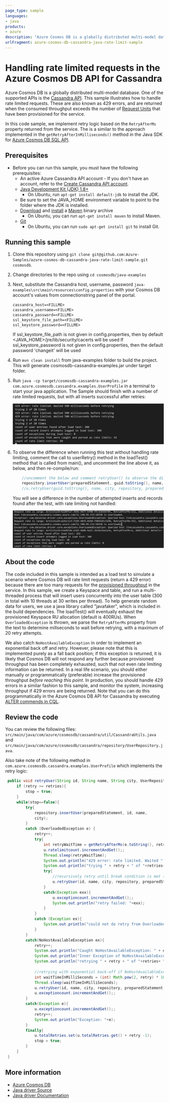 ```yaml
---
page_type: sample
languages:
- java
products:
- azure
description: "Azure Cosmos DB is a globally distributed multi-model database. One of the supported APIs is the Cassandra API"
urlFragment: azure-cosmos-db-cassandra-java-rate-limit-sample
---
```


# Handling rate limited requests in the Azure Cosmos DB API for Cassandra
Azure Cosmos DB is a globally distributed multi-model database. One of the supported APIs is the [Cassandra API](https://docs.microsoft.com/azure/cosmos-db/cassandra-introduction). This sample illustrates how to handle rate limited requests. These are also known as 429 errors, and are returned when the consumed throughput exceeds the number of [Request Units](https://docs.microsoft.com/azure/cosmos-db/request-units) that have been provisioned for the service. 

In this code sample, we implement retry logic based on the ```RetryAfterMs``` property returned from the service. The is a similar to the approach implemented in the ```getRetryAfterInMilliseconds()``` method in the Java SDK for [Azure Cosmos DB SQL API](https://docs.microsoft.com/en-us/azure/cosmos-db/sql-api-java-get-started).

## Prerequisites
* Before you can run this sample, you must have the following prerequisites:
    * An active Azure Cassandra API account - If you don't have an account, refer to the [Create Cassandra API account](https://aka.ms/cassapijavaqs).
    * [Java Development Kit (JDK) 1.8+](http://www.oracle.com/technetwork/java/javase/downloads/jdk8-downloads-2133151.html)
        * On Ubuntu, run `apt-get install default-jdk` to install the JDK.
    * Be sure to set the JAVA_HOME environment variable to point to the folder where the JDK is installed.
    * [Download](http://maven.apache.org/download.cgi) and [install](http://maven.apache.org/install.html) a [Maven](http://maven.apache.org/) binary archive
        * On Ubuntu, you can run `apt-get install maven` to install Maven.
    * [Git](https://www.git-scm.com/)
        * On Ubuntu, you can run `sudo apt-get install git` to install Git.

## Running this sample
1. Clone this repository using `git clone git@github.com:Azure-Samples/azure-cosmos-db-cassandra-java-rate-limit-sample.git cosmosdb`.

2. Change directories to the repo using `cd cosmosdb/java-examples`

3. Next, substitute the Cassandra host, username, password  `java-examples\src\main\resources\config.properties` with your Cosmos DB account's values from connectionstring panel of the portal.

    ```
    cassandra_host=<FILLME>
    cassandra_username=<FILLME>
    cassandra_password=<FILLME>
    ssl_keystore_file_path=<FILLME>
    ssl_keystore_password=<FILLME>
    ```
    If ssl_keystore_file_path is not given in config.properties, then by default <JAVA_HOME>/jre/lib/security/cacerts will be used
    If ssl_keystore_password is not given in config.properties, then the default password 'changeit' will be used

5. Run `mvn clean install` from java-examples folder to build the project. This will generate cosmosdb-cassandra-examples.jar under target folder.
 
6. Run `java -cp target/cosmosdb-cassandra-examples.jar com.azure.cosmosdb.cassandra.examples.UserProfile` in a terminal to start your java application. The Sample should finish with a number of rate limited requests, but with all inserts successful after retries:

   ![Console output](./media/output.png)

7. To observe the difference when running this test without handling rate limiting, comment the call to userRetry() method in the loadTest() method that is called from main(), and uncomment the line above it, as below, and then re-compile/run:

    ```java
        //uncomment the below and comment retryUser() to observe the difference if retry with back off is not used
        repository.insertUser(preparedStatement, guid.toString(), name, city);
        //u.retryUser(guid.toString(), name, city, repository, preparedStatement, noOfRetries, 1, u, false);
    ```

    You will see a difference in the number of attempted inserts and records found after the test, with rate limiting not handled:

    ![Console output](./media/output2.png)

## About the code
The code included in this sample is intended as a load test to simulate a scenario where Cosmos DB will rate limit requests (return a 429 error) because there are too many requests for the [provisioned throughput](https://docs.microsoft.com/azure/cosmos-db/how-to-provision-container-throughput) in the service. In this sample, we create a Keyspace and table, and run a multi-threaded process that will insert users concurrently into the user table (300 in total with 10 threads at 30 writes per thread). To help generate random data for users, we use a java library called "javafaker", which is included in the build dependencies. The loadTest() will eventually exhaust the provisioned Keyspace RU allocation (default is 400RUs). When ```OverloadedException``` is thrown, we parse the ```RetryAfterMs``` property from the text to determine millseconds to wait before retrying, with a maximum of 20 retry attempts.

We also catch ```NoHostAvailableException``` in order to implement an exponential back off and retry. However, please note that this is implemented purely as a fall back position; if this exception is returned, it is likely that Cosmos DB will not respond any further because provisioned throughput has been completely exhausted, such that not even rate limiting information can be returned. In a real life scenario, you should either manually or programmatically (preferable) increase the provisioned throughput *before reaching this point*. In production, you should handle 429 errors in a similar fashion to this sample, and monitor the system, increasing throughput if 429 errors are being returned. Note that you can do this programmatically in the Azure Cosmos DB API for Cassandra by executing [ALTER commends in CQL](https://docs.microsoft.com/azure/cosmos-db/cassandra-support#keyspace-and-table-options).

## Review the code

You can review the following files: `src/main/java/com/azure/cosmosdb/cassandra/util/CassandraUtils.java` and `src/main/java/com/azure/cosmosdb/cassandra/repository/UserRepository.java`.

Also take note of the following method in `com.azure.cosmosdb.cassandra.examples.UserProfile` which implements the retry logic:

   ```java
    public void retryUser(String id, String name, String city, UserRepository repository, PreparedStatement preparedStatement, int retries, int retry, UserProfile u, boolean stop) throws InterruptedException {
        if (retry >= retries){
            stop = true;
        }
        while(stop==false){
            try{
                repository.insertUser(preparedStatement, id, name,
                city);
            }
            catch (OverloadedException e) {
                retry++;
                try{
                    int retryWaitTime = getRetryAfterMs(e.toString(), retry);
                    u.ratelimitcount.incrementAndGet();;
                    Thread.sleep(retryWaitTime);
                    System.out.println("429 error: rate limited. Waited " + retryWaitTime + " milliseconds before retrying");
                    System.out.println("trying " + retry + " of "+retries+ " times");
                    try{
                        //recursively retry until break condition is met (stop = true)
                        u.retryUser(id, name, city, repository, preparedStatement, retries, retry, u, stop);
                    }
                    catch(Exception exx){
                        u.exceptioncount.incrementAndGet();;
                        System.out.println("retry failed: "+exx);
                    }
                }
                catch (Exception ex){
                    System.out.println("could not do retry from OverloadedException catch block: " + ex);
                }
            }
            catch(NoHostAvailableException ex){
                retry++;
                System.out.println("Caught NoHostAvailableException: " + ex);
                System.out.println("Inner Exception of NoHostAvailableException: " + ex.getCause());
                System.out.println("retrying " + retry + " of "+retries+ "times after NoHostAvailableException");

                //retrying with exponential back-off if NoHostAvailableException caught
                int waitTimeInMilliSeconds = (int) Math.pow(2, retry) * 100;
                Thread.sleep(waitTimeInMilliSeconds);
                u.retryUser(id, name, city, repository, preparedStatement, retries, retry, u, stop);
                u.exceptioncount.incrementAndGet();;
            }
            catch(Exception e){
                u.exceptioncount.incrementAndGet();;
                retry++;
                System.out.println("Exception: "+e);
            }
            finally{
                u.totalRetries.set(u.totalRetries.get() + retry -1);
                stop = true;
            }
        }
    }
   ```

## More information

- [Azure Cosmos DB](https://docs.microsoft.com/azure/cosmos-db/introduction)
- [Java driver Source](https://github.com/datastax/java-driver)
- [Java driver Documentation](https://docs.datastax.com/en/developer/java-driver/)
